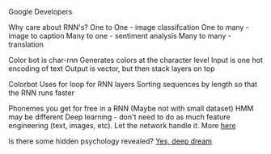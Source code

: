 Google Developers

Why care about RNN's?
One to One - image classifcation
One to many - image to caption
Many to one - sentiment analysis
Many to many - translation

Color bot is char-rnn
Generates colors at the character level
Input is one hot encoding of text
Output is vector, but then stack layers on top

Colorbot
Uses for loop for RNN layers
Sorting sequences by length so that the RNN runs faster


Phonemes you get for free in a RNN
(Maybe not with small dataset)
HMM may be different
Deep learning - don't need to do as much feature engineering (text, images, etc).  Let the network handle it.
More [here](https://github.com/mari-linhares/tensorflow-workshop/tree/master/workshops/GDG_nyc_colorbot_10_07_2017)

Is there some hidden psychology revealed? [Yes, deep dream](https://www.youtube.com/watch?v=9ziVGkt8Gg4)